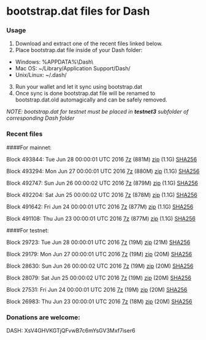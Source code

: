 # bootstrap.dat files for Dash

### Usage

1. Download and extract one of the recent files linked below.
2. Place bootstrap.dat file inside of your Dash folder:
 - Windows: %APPDATA%\Dash\
 - Mac OS: ~/Library/Application Support/Dash/
 - Unix/Linux: ~/.dash/
3. Run your wallet and let it sync using bootstrap.dat
4. Once sync is done bootstrap.dat file will be renamed to bootstrap.dat.old automagically and can be safely removed.

_NOTE: bootstrap.dat for testnet must be placed in **testnet3** subfolder of corresponding Dash folder_

### Recent files

####For mainnet:

Block 493844: Tue Jun 28 00:00:01 UTC 2016 [7z](https://transfer.sh/Thoy4/bootstrap.dat.20160628.7z) (881M) [zip](https://transfer.sh/DEDd1/bootstrap.dat.20160628.zip) (1.1G) [SHA256](https://transfer.sh/pAYgW/sha256.txt)

Block 493294: Mon Jun 27 00:00:01 UTC 2016 [7z](https://transfer.sh/FIHsv/bootstrap.dat.20160627.7z) (880M) [zip](https://transfer.sh/xsYvR/bootstrap.dat.20160627.zip) (1.1G) [SHA256](https://transfer.sh/tdzIV/sha256.txt)

Block 492747: Sun Jun 26 00:00:02 UTC 2016 [7z](https://transfer.sh/fQvUG/bootstrap.dat.20160626.7z) (879M) [zip](https://transfer.sh/uPrzv/bootstrap.dat.20160626.zip) (1.1G) [SHA256](https://transfer.sh/6GARe/sha256.txt)

Block 492204: Sat Jun 25 00:00:02 UTC 2016 [7z](https://transfer.sh/SlcdS/bootstrap.dat.20160625.7z) (878M) [zip](https://transfer.sh/uqc9x/bootstrap.dat.20160625.zip) (1.1G) [SHA256](https://transfer.sh/vcEud/sha256.txt)

Block 491642: Fri Jun 24 00:00:01 UTC 2016 [7z](https://transfer.sh/pTQq9/bootstrap.dat.20160624.7z) (877M) [zip](https://transfer.sh/9Lrfk/bootstrap.dat.20160624.zip) (1.1G) [SHA256](https://transfer.sh/Fh5qQ/sha256.txt)

Block 491108: Thu Jun 23 00:00:01 UTC 2016 [7z](https://transfer.sh/JyYyi/bootstrap.dat.20160623.7z) (877M) [zip](https://transfer.sh/5JVDr/bootstrap.dat.20160623.zip) (1.1G) [SHA256](https://transfer.sh/mVDr4/sha256.txt)

####For testnet:

Block 29723: Tue Jun 28 00:00:01 UTC 2016 [7z](https://transfer.sh/FFGbC/bootstrap.dat.20160628.7z) (19M) [zip](https://transfer.sh/9Zm2x/bootstrap.dat.20160628.zip) (21M) [SHA256](https://transfer.sh/mDmeR/sha256.txt)

Block 29179: Mon Jun 27 00:00:01 UTC 2016 [7z](https://transfer.sh/zESXb/bootstrap.dat.20160627.7z) (19M) [zip](https://transfer.sh/15mupr/bootstrap.dat.20160627.zip) (20M) [SHA256](https://transfer.sh/LSERN/sha256.txt)

Block 28630: Sun Jun 26 00:00:02 UTC 2016 [7z](https://transfer.sh/ylJq8/bootstrap.dat.20160626.7z) (19M) [zip](https://transfer.sh/9wh7B/bootstrap.dat.20160626.zip) (20M) [SHA256](https://transfer.sh/bAiGO/sha256.txt)

Block 28079: Sat Jun 25 00:00:02 UTC 2016 [7z](https://transfer.sh/l6nCO/bootstrap.dat.20160625.7z) (19M) [zip](https://transfer.sh/vM9wv/bootstrap.dat.20160625.zip) (20M) [SHA256](https://transfer.sh/EpCIj/sha256.txt)

Block 27531: Fri Jun 24 00:00:01 UTC 2016 [7z](https://transfer.sh/11JOtF/bootstrap.dat.20160624.7z) (19M) [zip](https://transfer.sh/QLswr/bootstrap.dat.20160624.zip) (20M) [SHA256](https://transfer.sh/YioSX/sha256.txt)

Block 26983: Thu Jun 23 00:00:01 UTC 2016 [7z](https://transfer.sh/16h1ny/bootstrap.dat.20160623.7z) (18M) [zip](https://transfer.sh/ZtncX/bootstrap.dat.20160623.zip) (20M) [SHA256](https://transfer.sh/SFcQj/sha256.txt)

### Donations are welcome:

DASH: XsV4GHVKGTjQFvwB7c6mYsGV3Mxf7iser6
